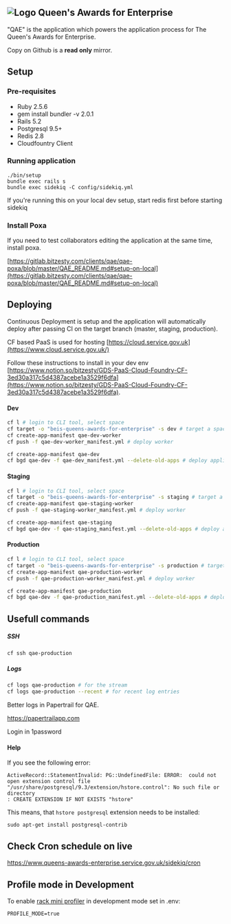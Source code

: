 
![Logo](https://raw.githubusercontent.com/bitzesty/qae/master/public/logo.jpg) Queen's Awards for Enterprise
---------------------------

"QAE" is the application which powers the application process for The Queen's Awards for Enterprise.

Copy on Github is a **read only** mirror.

## Setup

### Pre-requisites

* Ruby 2.5.6
* gem install bundler -v 2.0.1
* Rails 5.2
* Postgresql 9.5+
* Redis 2.8
* Cloudfountry Client

### Running application

```
./bin/setup
bundle exec rails s
bundle exec sidekiq -C config/sidekiq.yml
```

If you're running this on your local dev setup, start redis first before starting sidekiq

### Install Poxa

If you need to test collaborators editing the application at the same time, install poxa.

[https://gitlab.bitzesty.com/clients/qae/qae-poxa/blob/master/QAE_README.md#setup-on-local](https://gitlab.bitzesty.com/clients/qae/qae-poxa/blob/master/QAE_README.md#setup-on-local)

## Deploying

Continuous Deployment is setup and the application will automatically deploy after passing CI on the target branch (master, staging, production).

CF based PaaS is used for hosting [https://cloud.service.gov.uk](https://www.cloud.service.gov.uk/)

Follow these instructions to install in your dev env [https://www.notion.so/bitzesty/GDS-PaaS-Cloud-Foundry-CF-3ed30a317c5d4387acebe1a3529f6dfa](https://www.notion.so/bitzesty/GDS-PaaS-Cloud-Foundry-CF-3ed30a317c5d4387acebe1a3529f6dfa).


#### Dev

```bash
cf l # login to CLI tool, select space
cf target -o "beis-queens-awards-for-enterprise" -s dev # target a space
cf create-app-manifest qae-dev-worker
cf push -f qae-dev-worker_manifest.yml # deploy worker

cf create-app-manifest qae-dev
cf bgd qae-dev -f qae-dev_manifest.yml --delete-old-apps # deploy application with blue green deploy plugin
```


#### Staging

```bash
cf l # login to CLI tool, select space
cf target -o "beis-queens-awards-for-enterprise" -s staging # target a space
cf create-app-manifest qae-staging-worker
cf push -f qae-staging-worker_manifest.yml # deploy worker

cf create-app-manifest qae-staging
cf bgd qae-dev -f qae-staging_manifest.yml --delete-old-apps # deploy application with blue green deploy plugin
```


#### Production

```bash
cf l # login to CLI tool, select space
cf target -o "beis-queens-awards-for-enterprise" -s production # target a space
cf create-app-manifest qae-production-worker
cf push -f qae-production-worker_manifest.yml # deploy worker

cf create-app-manifest qae-production
cf bgd qae-dev -f qae-production_manifest.yml --delete-old-apps # deploy application with blue green deploy plugin
```



## Usefull commands

##### SSH

```bash
cf ssh qae-production
```

##### Logs

```bash
cf logs qae-production # for the stream
cf logs qae-production --recent # for recent log entries
```

Better logs in Papertrail for QAE.

https://papertrailapp.com

Login in 1password


#### Help

If you see the following error:

```
ActiveRecord::StatementInvalid: PG::UndefinedFile: ERROR:  could not open extension control file "/usr/share/postgresql/9.3/extension/hstore.control": No such file or directory
: CREATE EXTENSION IF NOT EXISTS "hstore"
```

This means, that `hstore postgresql` extension needs to be installed:

```
sudo apt-get install postgresql-contrib
```

## Check Cron schedule on live

https://www.queens-awards-enterprise.service.gov.uk/sidekiq/cron


## Profile mode in Development

To enable [rack mini profiler](https://github.com/MiniProfiler/rack-mini-profiler)
in development mode set in .env:
```
PROFILE_MODE=true
```
